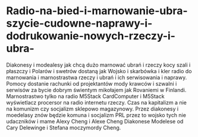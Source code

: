 # Radio-na-bied-i-marnowanie-ubra-szycie-cudowne-naprawy-i-dodrukowanie-nowych-rzeczy-i-ubra-
Diakonesy i modealesy jak chcą dużo marnować ubrań i rzeczy kocy szali i płaszczy i Polarów i swetrów dostaną jak Wojsko i skarbówka i kler radio do marnowania i marnostrastwa rzeczy i ubrań i ich serwisowania i naprawy. Pomocy dostanie rachunki od projektantów mody krawców i szwalni i serwisów za bycie dobrym świentym mikołajem jak Rovaniemi w Finlandi.  
Marnostrastwo tylko na radio M5Stack CardComputer i M5Stack wyświetlacz procersor na radio internetu rzeczy. Czas na kapitalizm a nie na komunizm czy socjalizm sklepowo magazynowy. Przez diakonesy i moedelasy znów będzie komuna i socjalizm PRL przez to wojsko tych nie udaczników i mame Alexy Cheng i Alexe Cheng Diakonese Modelese od Cary Delewinge i Stefana moczymordy Cheng. 
